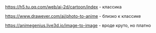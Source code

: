 https://h5.tu.qq.com/web/ai-2d/cartoon/index - классика

https://www.drawever.com/ai/photo-to-anime - близко к классике

https://animegenius.live3d.io/image-to-image - вроде круто, но платно
